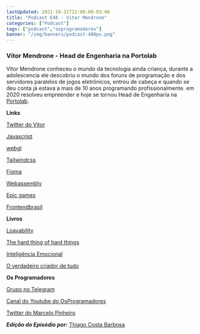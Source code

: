 ```yaml
---
lastUpdated: 2021-10-31T12:00:00-03:00
title: "Podcast E46 - Vitor Mendrone"
categories: ["Podcast"]
tags: ["podcast","osprogramadores"]
banner: "/img/banners/podcast-400px.png"
---
```


### Vitor Mendrone - Head de Engenharia na Portolab

Vitor Mendrone conheceu o mundo da tecnologia ainda criança, durante a adolescencia ele descobriu o mundo dos foruns de programação e dos servidores paralelos de jogos eletrônicos, entrou de cabeça e quando se deu conta já estava a mais de 10 anos programando profissionalmente. em 2020 resolveu empreender e hoje se tornou Head de Engenharia na [Portolab](https://portolab.com.br/).


<SpotifyEmbed episode="5MNS1LGv6fzh0hY3RcITRy"></SpotifyEmbed>


**Links**

[Twitter do Vitor](https://twitter.com/vhmendrone?lang=en)

[Javascript](https://developer.mozilla.org/pt-BR/docs/Web/JavaScript)

[webgl](https://www.khronos.org/webgl/)

[Tailwindcss](https://tailwindcss.com/)

[Figma](https://pt.wikipedia.org/wiki/Figma)

[Webassembly](https://webassembly.org/)

[Epic games](https://www.epicgames.com/)

[Frontendbrasil](https://github.com/frontendbr)

**Livros**

[Loavability](https://www.amazon.ca/dp/B06XJ9RGNY/ref=dp-kindle-redirect?_encoding=UTF8&btkr=1)

[The hard thing of hard things](https://www.amazon.ca/Hard-Thing-About-Things-Building-ebook/dp/B00DQ845EA/ref=sr_1_2?crid=32UABFIOM6G8S&dchild=1&keywords=The+hard+thing+of+hard+things&qid=1635700778&s=digital-text&sprefix=the+hard+thing+of+hard+things%2Cdigital-text%2C125&sr=1-2)

[Inteligência Emocional](https://www.amazon.ca/Intelig%C3%AAncia-Emocional-Para-Todos-book-ebook/dp/B09KGPCJ2L/ref=sr_1_4?crid=AOFK8K5W159X&dchild=1&keywords=Intelig%C3%AAncia+Emocional&qid=1635700893&s=digital-text&sprefix=intelig%C3%AAncia+emocional%2Cdigital-text%2C135&sr=1-4)

[O verdadeiro criador de tudo](https://www.amazon.ca/verdadeiro-criador-tudo-Portuguese-ebook/dp/B08CKFV24T/ref=sr_1_1?crid=2ZM87PV2VDZ7W&dchild=1&keywords=O+verdadeiro+criador+de+tudo&qid=1635700930&s=digital-text&sprefix=o+verdadeiro+criador+de+tudo%2Cdigital-text%2C119&sr=1-1)


**Os Programadores**

[Grupo no Telegram](https://t.me/osprogramadores)

[Canal do Youtube do OsProgramadores](https://www.youtube.com/channel/UCt_YNYGl6K5yNXlXEQDdwWg?view_as=subscriber)

[Twitter do Marcelo Pinheiro](https://twitter.com/mpinheir)

***Edição do Episódio por:*** [Thiago Costa Barbosa](https://www.linkedin.com/in/ThiagoCostaBarbosa/)
